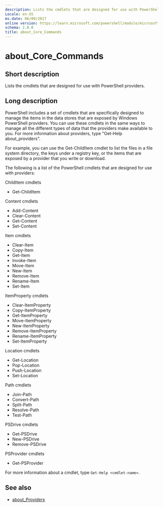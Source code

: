 ```yaml
---
description: Lists the cmdlets that are designed for use with PowerShell providers.
Locale: en-US
ms.date: 06/09/2017
online version: https://learn.microsoft.com/powershell/module/microsoft.powershell.core/about/about_core_commands?view=powershell-5.1&WT.mc_id=ps-gethelp
schema: 2.0.0
title: about_Core_Commands
---
```


# about_Core_Commands

## Short description

Lists the cmdlets that are designed for use with PowerShell providers.

## Long description

PowerShell includes a set of cmdlets that are specifically designed to manage
the items in the data stores that are exposed by Windows PowerShell providers.
You can use these cmdlets in the same ways to manage all the different types
of data that the providers make available to you. For more information about
providers, type "Get-Help about_providers".

For example, you can use the Get-ChildItem cmdlet to list the files in a file
system directory, the keys under a registry key, or the items that are exposed
by a provider that you write or download.

The following is a list of the PowerShell cmdlets that are designed for use
with providers:

ChildItem cmdlets

- Get-ChildItem

Content cmdlets

- Add-Content
- Clear-Content
- Get-Content
- Set-Content

Item cmdlets

- Clear-Item
- Copy-Item
- Get-Item
- Invoke-Item
- Move-Item
- New-Item
- Remove-Item
- Rename-Item
- Set-Item

ItemProperty cmdlets

- Clear-ItemProperty
- Copy-ItemProperty
- Get-ItemProperty
- Move-ItemProperty
- New-ItemProperty
- Remove-ItemProperty
- Rename-ItemProperty
- Set-ItemProperty

Location cmdlets

- Get-Location
- Pop-Location
- Push-Location
- Set-Location

Path cmdlets

- Join-Path
- Convert-Path
- Split-Path
- Resolve-Path
- Test-Path

PSDrive cmdlets

- Get-PSDrive
- New-PSDrive
- Remove-PSDrive

PSProvider cmdlets

- Get-PSProvider

For more information about a cmdlet, type `Get-Help <cmdlet-name>`.

## See also

- [about_Providers](about_Providers.md)
